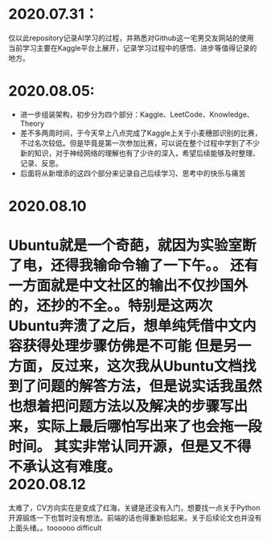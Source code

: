 2020.07.31：
=====================
仅以此repository记录AI学习的过程，并熟悉对Github这一宅男交友网站的使用
当前学习主要在Kaggle平台上展开，记录学习过程中的感悟、进步等值得记录的地方。   


2020.08.05:  
=====================
* 进一步组装架构，初步分为四个部分：Kaggle、LeetCode、Knowledge、Theory  
* 差不多两周时间，于今天早上八点完成了Kaggle上关于小麦穗部识别的比赛，不过名次较低。但是毕竟是第一次参加比赛，可以说在整个过程中学到了不少新的知识，对于神经网络的理解也有了少许的深入，希望后续能够及时整理、记录、反思。
* 后面将从新增添的这四个部分来记录自己后续学习、思考中的快乐与痛苦


2020.08.10  
===============
Ubuntu就是一个奇葩，就因为实验室断了电，还得我输命令输了一下午。。
还有一方面就是中文社区的输出不仅抄国外的，还抄的不全。。特别是这两次Ubuntu奔溃了之后，想单纯凭借中文内容获得处理步骤仿佛是不可能
但是另一方面，反过来，这次我从Ubuntu文档找到了问题的解答方法，但是说实话我虽然也想着把问题方法以及解决的步骤写出来，实际上最后哪怕写出来了也会拖一段时间。
其实非常认同开源，但是又不得不承认这有难度。  
2020.08.12  
========
太难了，CV方向实在是变成了红海，关键是还没有入门，想要找一点关于Python开源锻炼一下也暂时没有想法。前端的话也得重新拾起来。关于后续论文也并没有上面头绪。。toooooo difficult
